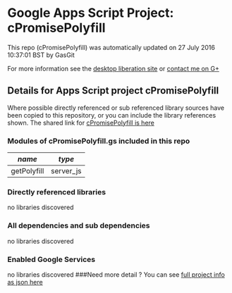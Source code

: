 # Google Apps Script Project: cPromisePolyfill
This repo (cPromisePolyfill) was automatically updated on 27 July 2016 10:37:01 BST by GasGit

For more information see the [desktop liberation site](http://ramblings.mcpher.com/Home/excelquirks/drivesdk/gettinggithubready "desktop liberation") or [contact me on G+](https://plus.google.com/+BruceMcpherson "Bruce McPherson - GDE")
## Details for Apps Script project cPromisePolyfill
Where possible directly referenced or sub referenced library sources have been copied to this repository, or you can include the library references shown. 
The shared link for [cPromisePolyfill is here](https://script.google.com/d/1Y4Pk4YKhVgAEh-4mxOZxQ1_6jlMA8FN_wvKfF0gf_AiXoLL2hRWUchV1/edit?usp=sharing "open in the GAS IDE")

### Modules of cPromisePolyfill.gs included in this repo
*name*|*type*
--- | --- 
getPolyfill| server_js
### Directly referenced libraries
no libraries discovered
### All dependencies and sub dependencies
no libraries discovered
### Enabled Google Services
no libraries discovered
###Need more detail ?
You can see [full project info as json here](info.json)
